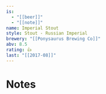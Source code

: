 ```yaml
---
is:
  - "[[beer]]"
  - "[[note]]"
name: Imperial Stout
style: Stout - Russian Imperial
brewery: "[[Ponysaurus Brewing Co]]"
abv: 8.5
rating: 👍
last: "[[2017-08]]"
---
```

# Notes

